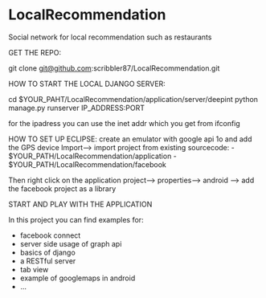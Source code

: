 LocalRecommendation
===================

Social network for local recommendation such as restaurants

GET THE REPO:

git clone git@github.com:scribbler87/LocalRecommendation.git

HOW TO START THE LOCAL DJANGO SERVER:

cd $YOUR_PAHT/LocalRecommendation/application/server/deepint
python manage.py runserver IP_ADDRESS:PORT

for the ipadress you can use the inet addr which you get from ifconfig

HOW TO SET UP ECLIPSE:
create an emulator with google api 1o and add the GPS device
Import--> import project from existing sourcecode:
        - $YOUR_PATH/LocalRecommendation/application
        - $YOUR_PATH/LocalRecommendation/facebook

Then right click on the application project--> properties--> android
--> add the facebook project as a library

START AND PLAY WITH THE APPLICATION


In this project you can find examples for:
- facebook connect
- server side usage of graph api
- basics of django
- a RESTful server
- tab view
- example of googlemaps in android
- ...
